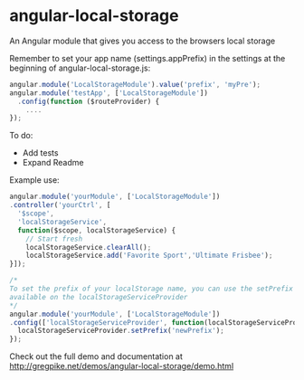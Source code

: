 angular-local-storage
=====================

An Angular module that gives you access to the browsers local storage

Remember to set your app name (settings.appPrefix) in the settings at the beginning of angular-local-storage.js:

```javascript
angular.module('LocalStorageModule').value('prefix', 'myPre');
angular.module('testApp', ['LocalStorageModule'])
  .config(function ($routeProvider) {
    ....
});
```

To do:
- Add tests
- Expand Readme

Example use: 

```javascript
angular.module('yourModule', ['LocalStorageModule'])
.controller('yourCtrl', [
  '$scope',
  'localStorageService',
  function($scope, localStorageService) {
    // Start fresh
    localStorageService.clearAll();
    localStorageService.add('Favorite Sport','Ultimate Frisbee');
}]);

/*
To set the prefix of your localStorage name, you can use the setPrefix method 
available on the localStorageServiceProvider
*/
angular.module('yourModule', ['LocalStorageModule'])
.config(['localStorageServiceProvider', function(localStorageServiceProvider){
  localStorageServiceProvider.setPrefix('newPrefix');
});
```
Check out the full demo and documentation at http://gregpike.net/demos/angular-local-storage/demo.html
